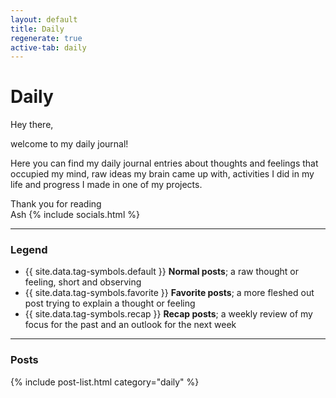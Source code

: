 ```yaml
---
layout: default
title: Daily
regenerate: true
active-tab: daily
---
```


# Daily

Hey there,

welcome to my daily journal!

Here you can find my daily journal entries about thoughts and feelings that occupied my mind, raw ideas my brain came up with, activities I did in my life and progress I made in one of my projects.

Thank you for reading  
Ash {% include socials.html %}

---

<!-- LEGEND -->

### Legend

- {{ site.data.tag-symbols.default }} **Normal posts**; a raw thought or feeling, short and observing
- {{ site.data.tag-symbols.favorite }} **Favorite posts**; a more fleshed out post trying to explain a thought or feeling
- {{ site.data.tag-symbols.recap }} **Recap posts**; a weekly review of my focus for the past and an outlook for the next week

---

<!-- POST LIST -->

### Posts

{% include post-list.html category="daily" %}
